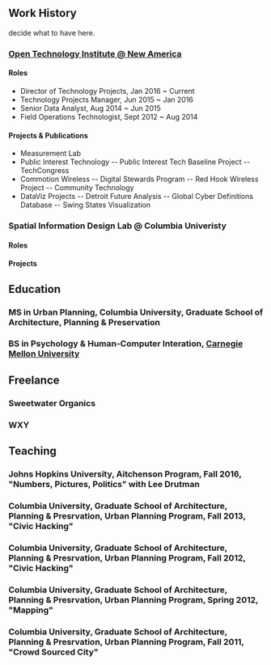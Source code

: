 ## Work History

decide what to have here.

### [Open Technology Institute @ New America](https://newamerica.org/oti)

#### Roles
- Director of Technology Projects, Jan 2016 ~ Current
- Technology Projects Manager, Jun 2015 ~ Jan 2016
- Senior Data Analyst, Aug 2014 ~ Jun 2015
- Field Operations Technologist, Sept 2012 ~ Aug 2014

#### Projects & Publications
- Measurement Lab
- Public Interest Technology
-- Public Interest Tech Baseline Project
-- TechCongress
- Commotion Wireless
-- Digital Stewards Program
-- Red Hook Wireless Project
-- Community Technology
- DataViz Projects
-- Detroit Future Analysis
-- Global Cyber Definitions Database
-- Swing States Visualization

### Spatial Information Design Lab @ Columbia Univeristy

#### Roles

#### Projects

### 

## Education

### MS in Urban Planning, Columbia University, Graduate School of Architecture, Planning & Preservation
### BS in Psychology & Human-Computer Interation, [Carnegie Mellon University](https://cmu.edu)

## Freelance

### Sweetwater Organics
### WXY

## Teaching

### Johns Hopkins University, Aitchenson Program, Fall 2016, "Numbers, Pictures, Politics" with Lee Drutman
### Columbia University, Graduate School of Architecture, Planning & Presrvation, Urban Planning Program, Fall 2013, "Civic Hacking"
### Columbia University, Graduate School of Architecture, Planning & Presrvation, Urban Planning Program, Fall 2012, "Civic Hacking"
### Columbia University, Graduate School of Architecture, Planning & Presrvation, Urban Planning Program, Spring 2012, "Mapping"
### Columbia University, Graduate School of Architecture, Planning & Presrvation, Urban Planning Program, Fall 2011, "Crowd Sourced City"
